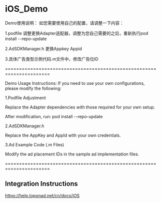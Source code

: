 # iOS_Demo

Demo使用说明：
如您需要使用自己的配置，请调整一下内容：

1.podfile 调整更换Adapter适配器，调整为您自己需要的之后，重新执行pod install --repo-update

2.AdSDKManager.h 更换Appkey Appid

3.具体广告类型示例代码.m文件中，修改广告位ID
 
======================================================================

Demo Usage Instructions:
If you need to use your own configurations, please modify the following:

1.Podfile Adjustment

Replace the Adapter dependencies with those required for your own setup.

After modification, run:
pod install --repo-update
 
2.AdSDKManager.h

Replace the AppKey and AppId with your own credentials.

3.Ad Example Code (.m Files)

Modify the ad placement IDs in the sample ad implementation files.

======================================================================

## Integration Instructions

https://help.toponad.net/cn/docs/iOS

